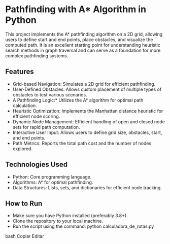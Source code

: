 # Pathfinding with A* Algorithm in Python
This project implements the A* pathfinding algorithm on a 2D grid, allowing users to define start and end points, place obstacles, and visualize the computed path. It is an excellent starting point for understanding heuristic search methods in graph traversal and can serve as a foundation for more complex pathfinding systems.

## Features
- Grid-based Navigation: Simulates a 2D grid for efficient pathfinding.
- User-Defined Obstacles: Allows custom placement of multiple types of obstacles to test various scenarios.
- A Pathfinding Logic:* Utilizes the A* algorithm for optimal path calculation.
- Heuristic Optimization: Implements the Manhattan distance heuristic for efficient node scoring.
- Dynamic Node Management: Efficient handling of open and closed node sets for rapid path computation.
- Interactive User Input: Allows users to define grid size, obstacles, start, and end points.
- Path Metrics: Reports the total path cost and the number of nodes explored.

## Technologies Used
- Python: Core programming language.
- Algorithms: A* for optimal pathfinding.
- Data Structures: Lists, sets, and dictionaries for efficient node tracking.

## How to Run
- Make sure you have Python installed (preferably 3.8+).
- Clone the repository to your local machine.
- Run the script using the command:
    python calculadora_de_rutas.py

bash
Copiar
Editar
